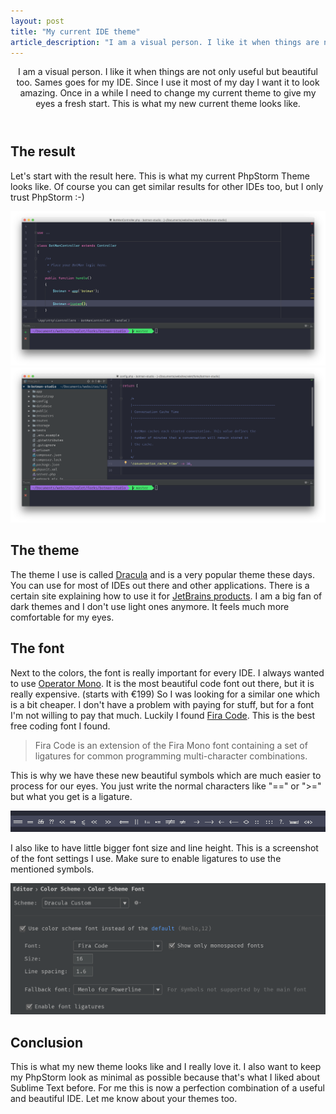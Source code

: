 ```yaml
---
layout: post
title: "My current IDE theme"
article_description: "I am a visual person. I like it when things are not only useful but beautiful too. Sames goes for my IDE. Since I use it most of my day I want it to look amazing. Once in a while I need to change my current theme to give my eyes a fresh start. This is what my new current theme looks like."
---
```



<header>
	I am a visual person. I like it when things are not only useful but beautiful too. Sames goes for my IDE. Since I use it most of my day I want it to look amazing. Once in a while I need to change my current theme to give my eyes a fresh start. This is what my new current theme looks like.
</header>

## The result

Let's start with the result here. This is what my current PhpStorm Theme looks like. Of course you can get similar results for other IDEs too, but I only trust PhpStorm :-)

<img class="alignnone" style="max-width: 100%; height: auto;" alt="Theme screenshot" src="/assets/post-images/theme_editor.png" width="700" />

<img class="alignnone" style="max-width: 100%; height: auto;" alt="Theme screenshot with sidebar" src="/assets/post-images/theme_sidebar.png" width="700" />

## The theme

The theme I use is called [Dracula](https://draculatheme.com/) and is a very popular theme these days. You can use for most of IDEs out there and other applications. There is a certain site explaining how to use it for [JetBrains products](https://draculatheme.com/jetbrains/). I am a big fan of dark themes and I don't use light ones anymore. It feels much more comfortable for my eyes.

## The font

Next to the colors, the font is really important for every IDE. I always wanted to use [Operator Mono](https://www.typography.com/blog/introducing-operator). It is the most beautiful code font out there, but it is really expensive. (starts with €199) So I was looking for a similar one which is a bit cheaper. I don't have a problem with paying for stuff, but for a font I'm not willing to pay that much. Luckily I found [Fira Code](https://github.com/tonsky/FiraCode). This is the best free coding font I found. 

<blockquote>Fira Code is an extension of the Fira Mono font containing a set of ligatures for common programming multi-character combinations.</blockquote>

This is why we have these new beautiful symbols which are much easier to process for our eyes. You just write the normal characters like "==" or ">=" but what you get is a ligature.

<img class="alignnone" style="max-width: 100%; height: auto;" alt="Fira Code Symbols" src="/assets/post-images/theme_symbols.png" width="700" />

I also like to have little bigger font size and line height. This is a screenshot of the font settings I use. Make sure to enable ligatures to use the mentioned symbols.

<img class="alignnone" style="max-width: 100%; height: auto;" alt="Theme font settings" src="/assets/post-images/theme_font_settings.png" width="700" />

## Conclusion

This is what my new theme looks like and I really love it. I also want to keep my PhpStorm look as minimal as possible because that's what I liked about Sublime Text before. For me this is now a perfection combination of a useful and beautiful IDE. Let me know about your themes too.
